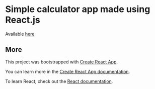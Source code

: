 # Simple calculator app made using React.js

Available <a href="https://icelandico.github.io/react-calculator/" target="_blank">here</a>
## More

This project was bootstrapped with [Create React App](https://github.com/facebook/create-react-app).

You can learn more in the [Create React App documentation](https://facebook.github.io/create-react-app/docs/getting-started).

To learn React, check out the [React documentation](https://reactjs.org/).
